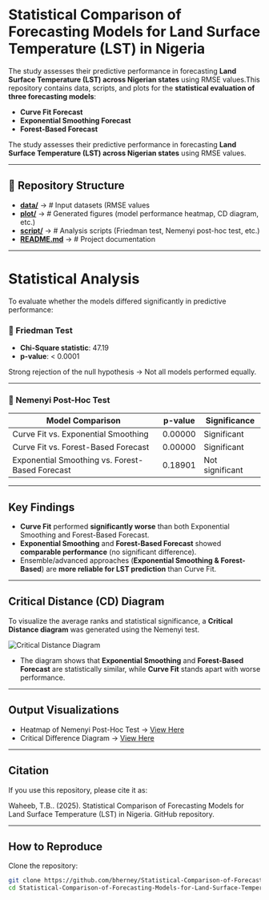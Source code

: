 # Statistical Comparison of Forecasting Models for Land Surface Temperature (LST) in Nigeria

The study assesses their predictive performance in forecasting **Land Surface Temperature (LST) across Nigerian states** using RMSE values.This repository contains data, scripts, and plots for the **statistical evaluation of three forecasting models**:

- **Curve Fit Forecast**
- **Exponential Smoothing Forecast**
- **Forest-Based Forecast**

The study assesses their predictive performance in forecasting **Land Surface Temperature (LST) across Nigerian states** using RMSE values.

---

## 📂 Repository Structure

- [**data/**](/data/) → # Input datasets (RMSE values
- [**plot/**](datafile/) → # Generated figures (model performance heatmap, CD diagram, etc.) 
- [**script/**](script/) → # Analysis scripts (Friedman test, Nemenyi post-hoc test, etc.)  
- [**README.md**](README.md) → # Project documentation

---

# Statistical Analysis

To evaluate whether the models differed significantly in predictive performance:

### 🔹 Friedman Test
- **Chi-Square statistic**: 47.19  
- **p-value**: < 0.0001  

Strong rejection of the null hypothesis → Not all models performed equally.

---

### 🔹 Nemenyi Post-Hoc Test

| Model Comparison | p-value   | Significance |
|------------------|-----------|--------------|
| Curve Fit vs. Exponential Smoothing | 0.00000 | Significant |
| Curve Fit vs. Forest-Based Forecast | 0.00000 | Significant |
| Exponential Smoothing vs. Forest-Based Forecast | 0.18901 | Not significant |

---

## Key Findings

- **Curve Fit** performed **significantly worse** than both Exponential Smoothing and Forest-Based Forecast.  
- **Exponential Smoothing** and **Forest-Based Forecast** showed **comparable performance** (no significant difference).  
- Ensemble/advanced approaches (**Exponential Smoothing & Forest-Based**) are **more reliable for LST prediction** than Curve Fit.  

---

## Critical Distance (CD) Diagram

To visualize the average ranks and statistical significance, a **Critical Distance diagram** was generated using the Nemenyi test.  

![Critical Distance Diagram](plot/Critical_Difference_Diagram.png)

- The diagram shows that **Exponential Smoothing** and **Forest-Based Forecast** are statistically similar, while **Curve Fit** stands apart with worse performance.

---

## Output Visualizations
- Heatmap of Nemenyi Post-Hoc Test → [View Here](plot/heatmap.png)
- Critical Difference Diagram → [View Here](plot/Critical_Difference_Diagram.png)

---

## Citation

If you use this repository, please cite it as:

Waheeb, T.B.. (2025). Statistical Comparison of Forecasting Models for Land Surface Temperature (LST) in Nigeria. GitHub repository. 

---

## How to Reproduce

Clone the repository:
   ```bash
   git clone https://github.com/bherney/Statistical-Comparison-of-Forecasting-Models-for-Land-Surface-Temperature.git
   cd Statistical-Comparison-of-Forecasting-Models-for-Land-Surface-Temperature

